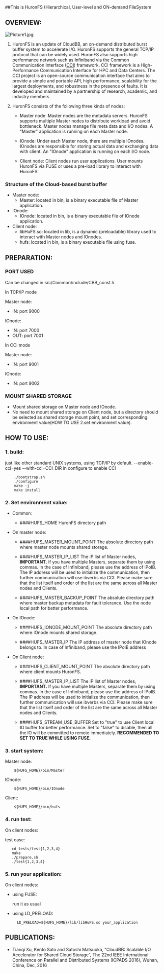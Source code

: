<!--
 * Copyright (c) 2017, Tokyo Institute of Technology
 * Written by Tianqi Xu, xu.t.aa@m.titech.ac.jp.
 * All rights reserved. 
 * 
 * This file is part of HuronFS.
 * 
 * Please also read the file "LICENSE" included in this package for 
 * Our Notice and GNU Lesser General Public License.
 * 
 * This program is free software; you can redistribute it and/or modify it under the 
 * terms of the GNU General Public License (as published by the Free Software 
 * Foundation) version 2.1 dated February 1999. 
 * 
 * This program is distributed in the hope that it will be useful, but WITHOUT ANY 
 * WARRANTY; without even the IMPLIED WARRANTY OF MERCHANTABILITY or 
 * FITNESS FOR A PARTICULAR PURPOSE. See the terms and conditions of the GNU 
 * General Public License for more details. 
 * 
 * You should have received a copy of the GNU Lesser General Public License along 
 * with this program; if not, write to the Free Software Foundation, Inc., 59 Temple 
 * Place, Suite 330, Boston, MA 02111-1307 USA
 */
-->

##This is HuronFS (Hierarchical, User-level and ON-demand FileSystem

OVERVIEW:
--------------------------------------------------------------------------------------------------------------

![Picture1.jpg](https://bitbucket.org/repo/8xdeRp/images/4105842247-Picture1.jpg)

1. HuronFS is an update of CloudBB, an on-demand distributed burst buffer system to accelerate I/O. HuronFS supports the general TCP/IP protocol that can be widely used. HuronFS also supports high performance network such as Infiniband via the Common Communication Interface ([CCI](http://cci-forum.com/)) framework. CCI framework is a High-Performance Communication Interface for HPC and Data Centers. The CCI project is an open-source communication interface that aims to provide a simple and portable API, high performance, scalability for the largest deployments, and robustness in the presence of faults. It is developed and maintained by a partnership of research, academic, and industry members.

2. HuronFS consists of the following three kinds of nodes:

    * Master node:
Master nodes are the metadata servers.
HuronFS supports multiple Master nodes to distribute workload and avoid bottleneck.
Master nodes manage file meta data and I/O nodes.
A "Master" application is running on each Master node.

    * IOnode:
Under each Master node, there are multiple IOnodes.
IOnodes are responsible for storing actual data and exchanging data with client.
An "IOnode" application is running on each I/O node.

    * Client node:
Client nodes run user applications.
User mounts HuronFS via FUSE or uses a pre-load library to interact with HuronFS.

### Structure of the Cloud-based burst buffer
* Master node:
    * Master: located in bin, is a binary executable file of Master application.
* IOnode:
    * IOnode: located in bin, is a binary executable file of IOnode application.
* Client node:
    * libHuFS.so: located in lib, is a dynamic (preloadable) library used to interact with Master nodes and IOnodes.
    * hufs: located in bin, is a binary executable file using fuse.

PREPARATION:
--------------------------------------------------------------------------------------------------------------
### PORT USED
Can be changed in src/Common/include/CBB_const.h

In TCP/IP mode 

Master node:

* IN: port 9000

IOnode:

* IN: port 7000
* OUT: port 7001

In CCI mode

Master node:

* IN: port 9001

IOnode:

* IN: port 9002

### MOUNT SHARED STORAGE

* Mount shared storage on Master node and IOnode.
* No need to mount shared storage on Client node, but a directory should be selected as shared storage mount point, and set corresponding environment value(HOW TO USE 2.set environment value).

HOW TO USE:
--------------------------------------------------------------------------------------------------------------
### 1. build:
just like other standard UNIX systems, using TCP/IP by default.
--enable-cci=yes --with-cci=CCI_DIR in configure to enable CCI

        ./bootstrap.sh
        ./configure
        make -j
        make install

### 2. Set environment value:

* Common:

    * ####HUFS_HOME
HuronFS directory path

* On master node:

    * ####HUFS_MASTER_MOUNT_POINT
The absolute directory path where master node mounts shared storage.

    * ####HUFS_MASTER_IP_LIST
The IP list of Master nodes, **IMPORTANT.**
If you have multiple Masters, separate them by using commas.
In the case of Infiniband, please use the address of IPoIB. The IP address will be used to initialize the communication, then further communication will use ibverbs via CCI.
Please make sure that the list itself and order of the list are the same across all Master nodes and Clients.

    * ####HUFS_MASTER_BACKUP_POINT
The absolute directory path where master backup metadata for fault tolerance. Use the node local path for better performance.

* On IOnode:

    * ####HUFS_IONODE_MOUNT_POINT
The absolute directory path where IOnode mounts shared storage.

    * ####HUFS_MASTER_IP
The IP address of master node that IOnode belongs to.
In case of Infiniband, please use the IPoIB address

* On Client node:

    * ####HUFS_CLIENT_MOUNT_POINT
The absolute directory path where client mounts HuronFS.

    * ####HUFS_MASTER_IP_LIST
The IP list of Master nodes, **IMPORTANT.**
If you have multiple Masters, separate them by using commas.
In the case of Infiniband, please use the address of IPoIB. The IP address will be used to initialize the communication, then further communication will use ibverbs via CCI.
Please make sure that the list itself and order of the list are the same across all Master nodes and Clients.

    * ####HUFS_STREAM_USE_BUFFER
Set to "true" to use Client local IO buffer for better performance.
Set to "false" to disable, then all the IO will be committed to remote immediately.
**RECOMMENDED TO SET TO TRUE WHILE USING FUSE.**

### 3. start system:
Master node:

        ${HUFS_HOME}/bin/Master

IOnode:

        ${HUFS_HOME}/bin/IOnode

Client:

        ${HUFS_HOME}/bin/hufs

### 4. run test:
On client nodes:

test case:
       
       cd tests/test{1,2,3,4}
       make
       ./prepare.sh
       ./test{1,2,3,4}

### 5. run your application:
On client nodes:

* using FUSE:

    run it as usual

* using LD_PRELOAD:

        LD_PRELOAD=${HUFS_HOME}/lib/libHuFS.so your_application


PUBLICATIONS:
--------------------------------------------------------------------------------------------------------------
 * Tianqi Xu, Kento Sato and Satoshi Matsuoka, “CloudBB: Scalable I/O Accelerator for Shared Cloud Storage”, The 22nd IEEE International Conference on Parallel and Distributed Systems (ICPADS 2016), Wuhan, China, Dec, 2016
